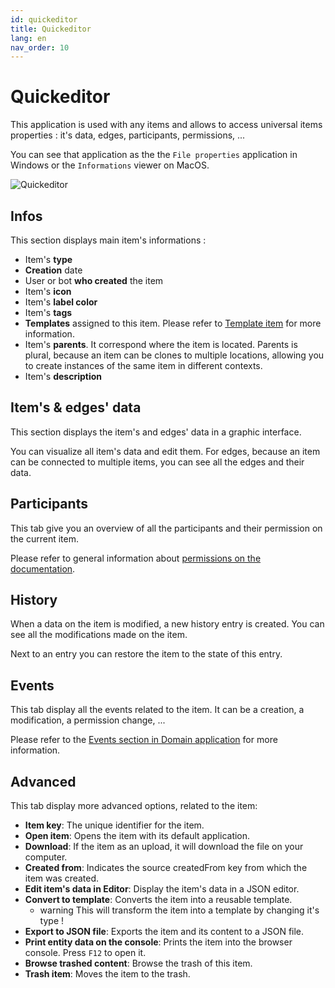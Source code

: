 ```yaml
---
id: quickeditor
title: Quickeditor
lang: en
nav_order: 10
---
```


# Quickeditor

This application is used with any items and allows to access universal items properties : it's data, edges, participants, permissions, ...

You can see that application as the the `File properties` application in Windows or the `Informations` viewer on MacOS.

![Quickeditor](../../_medias/quickeditor.png)

## Infos

This section displays main item's informations :

- Item's **type**
- **Creation** date
- User or bot **who created** the item
- Item's **icon**
- Item's **label color**
- Item's **tags**
- **Templates** assigned to this item. Please refer to [Template item](../items/template.md) for more information.
- Item's **parents**. It correspond where the item is located. Parents is plural, because an item can be clones to multiple locations, allowing you to create instances of the same item in different contexts.
- Item's **description**

## Item's & edges' data

This section displays the item's and edges' data in a graphic interface.

You can visualize all item's data and edit them. For edges, because an item can be connected to multiple items, you can see all the edges and their data.

## Participants

This tab give you an overview of all the participants and their permission on the current item.

Please refer to general information about [permissions on the documentation](../items/index.md#permissions).

## History

When a data on the item is modified, a new history entry is created. You can see all the modifications made on the item.

Next to an entry you can restore the item to the state of this entry.

## Events

This tab display all the events related to the item. It can be a creation, a modification, a permission change, ...

Please refer to the [Events section in Domain application](./domain.md#events) for more information.

## Advanced

This tab display more advanced options, related to the item:

- **Item key**: The unique identifier for the item.
- **Open item**: Opens the item with its default application.
- **Download**: If the item as an upload, it will download the file on your computer.
- **Created from**: Indicates the source createdFrom key from which the item was created.
- **Edit item's data in Editor**: Display the item's data in a JSON editor.
- **Convert to template**: Converts the item into a reusable template.
  - <span style="color: var(--red-50)" class="aq-icon">warning</span> This will transform the item into a template by changing it's type !
- **Export to JSON file**: Exports the item and its content to a JSON file.
- **Print entity data on the console**: Prints the item into the browser console. Press `F12` to open it.
- **Browse trashed content**: Browse the trash of this item.
- **Trash item**: Moves the item to the trash.
